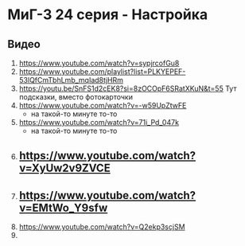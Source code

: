 # МиГ-3 24 серия - Настройка

## Видео
1. https://www.youtube.com/watch?v=sypjrcofGu8
2. https://www.youtube.com/playlist?list=PLKYEPEF-53lQfCmTbhLmb_mqIad8tjHRm
3. https://youtu.be/SnFS1d2cEK8?si=8zOCOpF6SRatXKuN&t=55 Тут подсказки, вместо фотокарточки
4. https://www.youtube.com/watch?v=-w59UpZtwFE
     - на такой-то минуте то-то
5. https://www.youtube.com/watch?v=71i_Pd_047k
      - на такой-то минуте то-то
6. https://www.youtube.com/watch?v=XyUw2v9ZVCE
    - 
7. https://www.youtube.com/watch?v=EMtWo_Y9sfw
    -
8. https://www.youtube.com/watch?v=Q2ekp3scjSM
9. 

